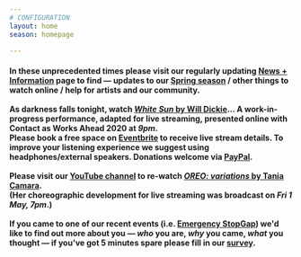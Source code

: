 ```yaml
---
# CONFIGURATION
layout: home
season: homepage

---
```

#### In these unprecedented times please visit our regularly updating [News + Information](/coronavirus) page to find — updates to our [Spring season](/current/2020-springsummer/) / other things to watch online / help for artists and our community.<br><br>As darkness falls tonight, watch [*White Sun* by Will Dickie](/current/2020-worksahead)… A work-in-progress performance, adapted for live streaming, presented online with Contact as Works Ahead 2020 at *9pm*.<br>Please book a free space on <a href="http://eventbrite.com/e/105420686110" target="_blank">Eventbrite</a> to receive live stream details. To improve your listening experience we suggest using headphones/external speakers. Donations welcome via <a href="http://www.paypal.me/warnmcr" target="_blank">PayPal</a>.<br><br>Please visit our <a href="http://youtube.com/watch?v=m7dDCgaffoI&t=3600s" target="_blank">YouTube channel</a> to re-watch [*OREO: variations* by Tania Camara](/current/2020-springsummer/camara).<br>(Her choreographic development for live streaming was broadcast on *Fri 1 May, 7pm*.)<br><br>If you came to one of our recent events (i.e. [Emergency StopGap](/current/2020-emergencystopgap)) we'd like to find out more about you — *who* you are, *why* you came, *what* you thought — if you've got 5 minutes spare please fill in our <a href="http://research.audiencesurveys.org/s.asp?k=157901649112" target="_blank">survey</a>.
